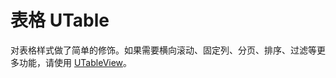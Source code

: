 # 表格 UTable

对表格样式做了简单的修饰。如果需要横向滚动、固定列、分页、排序、过滤等更多功能，请使用 [UTableView](../u-table-view)。

<u-h2-tabs router>
    <u-h2-tab title="基础示例" to="/components/u-table/examples"></u-h2-tab>
    <u-h2-tab title="API" to="/components/u-table/api"></u-h2-tab>
</u-h2-tabs>

<router-view></router-view>

